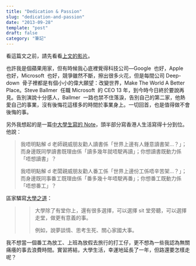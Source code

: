 ```yaml
---
title: "Dedication & Passion"
slug: "dedication-and-passion"
date: "2013-09-28"
template: "post"
draft: false
category: "筆記"
---
```


看這篇文之前，請先看看[上文的影片](http://www.theverge.com/2013/9/27/4779036/exclusive-video-steve-ballmers-intense-tearful-goodbye-to-microsoft)。

也許我是個蘋果用家，但有時候我心底裡覺得科技公司—Google  也好，Apple  也好，Microsoft  也好，競爭雖然不斷，擦出很多火花，但是每間公司 Deep-down  骨子裡都是有個小小的偉大願望：改變世界，Make The World A Better Place。Steve Ballmer  任職 Microsoft  的 CEO 13 年，到今時今日終於要說再見。告別演說十分感人，Ballmer  一路也禁不住落淚，告別自己的第二家，他熱愛自己的事業，沒有後悔花這樣多的時間於事業身上。一切回首，也是值得做不會後悔的事。

另外我想起的是一篇[中大學生寫的 Note](https://www.facebook.com/notes/artha-luffy/%E6%9C%8B%E5%8F%8B%E5%91%80%E8%81%BD%E6%88%91%E8%A8%B4%E8%AA%AA%E6%88%91%E7%9A%84%E6%95%85%E4%BA%8B%E5%90%A7-%E7%B8%BD%E6%9C%89%E4%B8%80%E6%97%A5%E6%88%91%E6%9C%83%E6%8E%89%E4%BD%8Efacebook%E5%8E%BB%E4%B8%80%E5%80%8B%E7%84%A1%E4%BA%BA%E6%90%B5%E5%88%B0%E6%88%91%E6%97%A2%E5%9C%B0%E6%96%B9%E6%B0%B8%E9%81%A0%E5%94%94%E5%86%8Don/599740846735637)，頭半部分寫香港人生活寫得十分到位。他說：

> 我唔明點解 d 老師親威朋友勸人讀書係「世界上邊有人鍾意讀書架...？」；而身邊既同學讀書既理由係「讀多幾年就唔駛再讀」；你想讀書既動力係「唔想讀書」？
>
> 我唔明點解 d 老闆親威朋友勸人番工係「世界上邊份工係唔辛苦架...？」；而身邊既同事番工既理由係「番多幾十年唔駛再番」；你想番工既動力係「唔想番工」？

區家驎寫[大學之道](http://aukalun.blogspot.hk/2013/09/blog-post_26.html)：

> > 大學除了有堂你上，還有很多選擇，可以選擇 sit 堂旁聽，可以選擇走堂，做更有意義的事。
> >
> > 例如，說夢談情、思考生死、關心家國大事。

我不想當一個番工為放工、上班為放假去旅行的打工仔，更不想為一些我認為無關痛癢的事去浪費時間。實習將結，大學生活，幸運地延長了一年，但路還要怎樣走呢？
